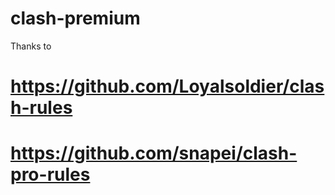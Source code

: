 # clash-premium
Thanks to 
# https://github.com/Loyalsoldier/clash-rules
# https://github.com/snapei/clash-pro-rules
